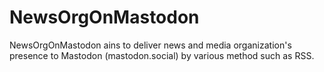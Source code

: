 # NewsOrgOnMastodon
NewsOrgOnMastodon ains to deliver news and media organization's presence to Mastodon (mastodon.social) by various method such as RSS.
